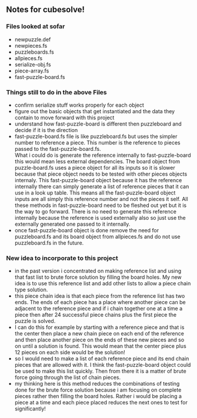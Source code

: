 ## Notes for cubesolve!

### Files looked at sofar
* newpuzzle.def
* newpieces.fs
* puzzleboards.fs
* allpieces.fs
* serialize-obj.fs
* piece-array.fs
* fast-puzzle-board.fs

### Things still to do in the above Files
* confirm serialize stuff works properly for each object
* figure out the basic objects that get instantiated and the data they contain to move forward with this project
* understand how fast-puzzle-board is different then puzzleboard and decide if it is the direction
* fast-puzzle-board.fs file is like puzzleboard.fs but uses the simpler number to reference a piece.  This number is the reference to pieces passed to the fast-puzzle-board.fs.  
  What i could do is generate the reference internally to fast-puzzle-board this would mean less external dependencies.  The board object from puzzle-board.fs uses a piece object for all its inputs so it is slower because that piece object needs to be tested with other pieces objects internaly.  This fast-puzzle-board object because it has the reference internally there can simply generate a list of reference pieces that it can use in a look up table.  This means all the fast-puzzle-board object inputs are all simply this reference number and not the pieces it self.  All these methods in fast-puzzle-board need to be fleshed out yet but it is the way to go forward.  There is no need to generate this reference internally because the reference is used externally also so just use the externally generated one passed to it internally.
* once fast-puzzle-board object is done remove the need for puzzleboard.fs and its board object from allpieces.fs and do not use puzzleboard.fs in the future. 

### New idea to incorporate to this project
* in the past version i concentrated on making reference list and using that fast list to brute force solution by filling the board holes.  My new idea is to use this reference list and add other lists to allow a piece chain type solution.
* this piece chain idea is that each piece from the reference list has two ends.  The ends of each piece has a place where another piece can be adjacent to the reference piece and if i chain together one at a time a piece then after 24 successful piece chains plus the first piece the puzzle is solved.   
* I can do this for example by starting with a reference piece and that is the center then place a new chain piece on each end of the reference and then place another piece on the ends of these new pieces and so on until a solution is found.  This would mean that the center piece plus 12 pieces on each side would be the solution!
* so I would need to make a list of each reference piece and its end chain pieces that are allowed with it.  I think the fast-puzzle-board object could be used to make this list quickly.  Then from there it is a matter of brute force going through the list of chain pieces.
* my thinking here is this method reduces the combinations of testing done for the brute force solution because i am focusing on complete pieces rather then filling the board holes.  Rather i would be placing a piece at a time and each piece placed reduces the next ones to test for significantly!
